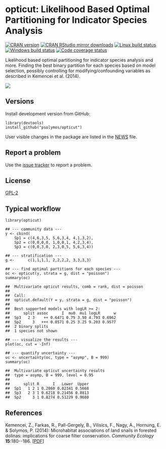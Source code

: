 # opticut: Likelihood Based Optimal Partitioning for Indicator Species Analysis

[![CRAN version](http://www.r-pkg.org/badges/version/opticut)](http://cran.rstudio.com/web/packages/opticut/index.html)
[![CRAN RStudio mirror downloads](http://cranlogs.r-pkg.org/badges/grand-total/opticut)](http://cran.rstudio.com/web/packages/opticut/index.html)
[![Linux build status](https://travis-ci.org/psolymos/opticut.svg?branch=master)](https://travis-ci.org/psolymos/opticut)
[![Windows build status](https://ci.appveyor.com/api/projects/status/g6k5txb3v3i4wres?svg=true)](https://ci.appveyor.com/project/psolymos/opticut)
[![Code coverage status](https://codecov.io/gh/psolymos/opticut/branch/master/graph/badge.svg)](https://codecov.io/gh/psolymos/opticut)

Likelihood based optimal partitioning for indicator species analysis and more.
Finding the best binary partition for each species based on
model selection, possibly controlling for modifying/confounding
variables as described in Kemencei et al. (2014).

![](https://github.com/psolymos/opticut/raw/master/extras/oc-logo.gif)

## Versions

Install development version from GitHub:

```
library(devtools)
install_github("psolymos/opticut")
```

User visible changes in the package are listed in the [NEWS](https://github.com/psolymos/opticut/blob/master/NEWS.md) file.

## Report a problem

Use the [issue tracker](https://github.com/psolymos/opticut/issues)
to report a problem.

## License

[GPL-2](https://www.gnu.org/licenses/old-licenses/gpl-2.0.en.html)

## Typical workflow

```
library(opticut)

## --- community data ---
y <- cbind(
    Sp1 = c(4,6,3,5, 5,6,3,4, 4,1,3,2),
    Sp2 = c(0,0,0,0, 1,0,0,1, 4,2,3,4),
    Sp3 = c(0,0,3,0, 2,3,0,5, 5,6,3,4))

## --- stratification ---
g <-      c(1,1,1,1, 2,2,2,2, 3,3,3,3)

## --- find optimal partitions for each species ---
oc <- opticut(y, strata = g, dist = "poisson")
summary(oc)

##  Multivariate opticut results, comb = rank, dist = poisson
##
##  Call:
##  opticut.default(Y = y, strata = g, dist = "poisson")
##
##  Best supported models with logLR >= 2:
##      split assoc      I  mu0  mu1 logLR      w
##  Sp3   2 3    ++ 0.6471 0.75 3.50 4.793 0.6962
##  Sp2     3   +++ 0.8571 0.25 3.25 9.203 0.9577
##  2 binary splits
##  1 species not shown

## --- visualize the results ---
plot(oc, cut = -Inf)

## --- quantify uncertainty ---
uc <- uncertainty(oc, type = "asymp", B = 999)
summary(uc)

##  Multivariate opticut uncertainty results
##  type = asymp, B = 999, level = 0.95
##
##      split R      I   Lower  Upper
##  Sp1   1 2 1 0.2860 0.02341 0.5668
##  Sp3   2 3 1 0.6218 0.21456 0.8813
##  Sp2     3 1 0.8274 0.51229 0.9680
```

## References

Kemencei, Z., Farkas, R., Pall-Gergely, B., Vilisics, F., Nagy, A., Hornung,
E. & Solymos, P. (2014): Microhabitat associations of land snails in
forested dolinas: implications for coarse filter conservation.
_Community Ecology_ **15**:180--186. [[PDF](https://drive.google.com/file/d/0B-q59n6LIwYPWnBjLUxvcXJVUXc/view?usp=sharing)]
